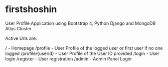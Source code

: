 # firstshoshin

User Profile Application using Bootstrap 4, Python Django and MongoDB Atlas Cluster

Active Urls are:

/ - Homepage
/profile - User Profile of the logged user or first user if no one logged
/profile/{userid} - User Profile of the User ID provided
/login - User login
/register - User registration
/admin - Admin Panel Login
